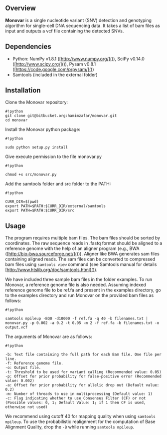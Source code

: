 ## Overview ##

**Monovar** is a single nucleotide variant (SNV) detection and genotyping algorithm for single-cell DNA sequencing data. It takes a list of bam files as input and outputs a vcf file containing the detected SNVs.

## Dependencies ##

* Python: NumPy v1.8.1 ([http://www.numpy.org/]()), SciPy v0.14.0 ([http://www.scipy.org/]()), Pysam v0.8.1 ([https://code.google.com/p/pysam/]())
* Samtools (included in the external folder)

## Installation ##

Clone the Monovar repository: 

```
#!python
git clone git@bitbucket.org:hamimzafar/monovar.git
cd monovar

```
Install the Monovar python package:

```
#!python

sudo python setup.py install
```

Give execute permission to the file monovar.py

```
#!python

chmod +x src/monovar.py
```

Add the samtools folder and src folder to the PATH:

```
#!python

CURR_DIR=$(pwd)
export PATH=$PATH:$CURR_DIR/external/samtools
export PATH=$PATH:$CURR_DIR/src
```

## Usage ##
The program requires multiple bam files. The bam files should be sorted by coordinates. The raw sequence reads in .fastq format should be aligned to a reference genome with the help of an aligner program (e.g., BWA ([http://bio-bwa.sourceforge.net/]())). Aligner like BWA generates sam files containing aligned reads. The sam files can be converted to compressed bam files using ```samtools view``` command (see Samtools manual for details [http://www.htslib.org/doc/samtools.html]()). 

We have included three sample bam files in the folder examples. To run Monovar, a reference genome file is also needed. Assuming indexed reference genome file to be ref.fa and present in the examples directory, go to the examples directory and run Monovar on the provided bam files as follows:

```
#!python

samtools mpileup -BQ0 -d10000 -f ref.fa -q 40 -b filenames.txt | monovar.py -p 0.002 -a 0.2 -t 0.05 -m 2 -f ref.fa -b filenames.txt -o output.vcf
```
The arguments of Monovar are as follows:

```
#!python

-b: Text file containing the full path for each Bam file. One file per line.
-f: Reference genome file.
-o: Output file.
-t: Threshold to be used for variant calling (Recommended value: 0.05)
-p: Offset for prior probability for false-positive error (Recommended value: 0.002)
-a: Offset for prior probability for allelic drop out (Default value: 0.2)
-m: Number of threads to use in multiprocessing (Default value: 1)
-c: Flag indicating whether to use Consensus Filter (CF) or not (Possible values: 0, 1; Default Value: 1; if 1 then CF is used, otherwise not used)  
```
We recommend using cutoff 40 for mapping quality when using ```samtools mpileup```. To use the probabilistic realignment for the computation of Base Alignment Quality, drop the ```-B``` while running ```samtools mpileup```.